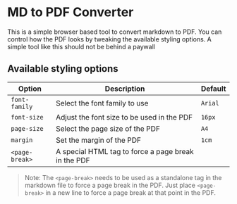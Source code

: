 # MD to PDF Converter

This is a simple browser based tool to convert markdown to PDF. You can control how the PDF looks
by tweaking the available styling options. A simple tool like this should not be behind a paywall

## Available styling options

| Option | Description | Default |
| --- | --- | --- |
| `font-family` | Select the font family to use | `Arial` |
| `font-size` | Adjust the font size to be used in the PDF | `16px` |
| `page-size` | Select the page size of the PDF | `A4` |
| `margin` | Set the margin of the PDF | `1cm` |
| `<page-break>` | A special HTML tag to force a page break in the PDF | |

> Note: The `<page-break>` needs to be used as a standalone tag in the markdown file
> to force a page break in the PDF. Just place `<page-break>` in a new line to force a page break at
> that point in the PDF.
